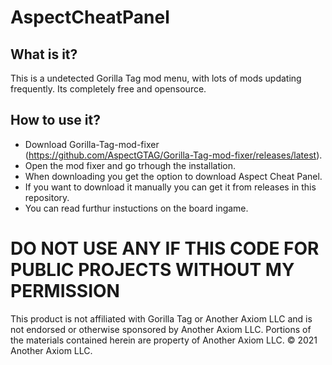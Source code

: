 # AspectCheatPanel
## What is it?
This is a undetected Gorilla Tag mod menu, with lots of mods updating frequently.
Its completely free and opensource.

## How to use it?
- Download Gorilla-Tag-mod-fixer (https://github.com/AspectGTAG/Gorilla-Tag-mod-fixer/releases/latest).
- Open the mod fixer and go trhough the installation.
- When downloading you get the option to download Aspect Cheat Panel.
- If you want to download it manually you can get it from releases in this repository.
- You can read furthur instuctions on the board ingame.

# DO NOT USE ANY IF THIS CODE FOR PUBLIC PROJECTS WITHOUT MY PERMISSION

This product is not affiliated with Gorilla Tag or Another Axiom LLC and is not endorsed or otherwise sponsored by Another Axiom LLC. Portions of the materials contained herein are property of Another Axiom LLC. © 2021 Another Axiom LLC.
